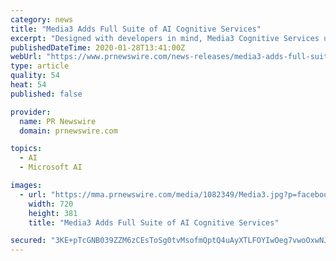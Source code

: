 ```yaml
---
category: news
title: "Media3 Adds Full Suite of AI Cognitive Services"
excerpt: "Designed with developers in mind, Media3 Cognitive Services utilizes the Microsoft Azure platform to provide highly scalable and highly available intelligence with a simplified process to enable ..."
publishedDateTime: 2020-01-28T13:41:00Z
webUrl: "https://www.prnewswire.com/news-releases/media3-adds-full-suite-of-ai-cognitive-services-300993605.html"
type: article
quality: 54
heat: 54
published: false

provider:
  name: PR Newswire
  domain: prnewswire.com

topics:
  - AI
  - Microsoft AI

images:
  - url: "https://mma.prnewswire.com/media/1082349/Media3.jpg?p=facebook"
    width: 720
    height: 381
    title: "Media3 Adds Full Suite of AI Cognitive Services"

secured: "3KE+pTcGNB039ZZM6zCEsToSg0tvMsofmQptQ4uAyXTLFOYIwOeg7vwoOxwNJn73f27m3zuebirWGI3ho1KVfSDDz8DhjlS89JT7rg9iGNzYg1fRrFsoBlClwUFzHXoi+cmNuMreYyF2QWgRc0XXg0TI8hP3aZsdAq7309UBD2k2YqUoO0IEAnsDw6AaT/YV1THg5as73hLxdr+LsyMWpRqJzjePbycGLdc99LPWjN4y0/TUNVcqsXGg8vnu6WhJTw40AsBDceZ8Vh3NajTVR2YQBaJDARroExXMymQF8+Px5xn8Bye7ElNzZupYv2d1;raRjBUcZKT7cJ1ODYbrJkg=="
---
```



